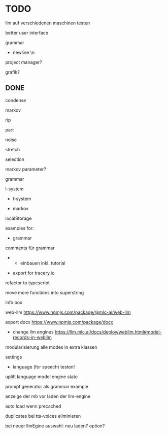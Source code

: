 # TODO

llm auf verschiedenen maschinen testen

better user interface

grammar

- newline \n

project manager?

grafik?


## DONE

condense

markov

rip

part

noise

stretch

selection

markov parameter?

grammar

l-system

- l-system

- markov

localStorage

examples for:
- grammar

comments für grammar

- + einbauen inkl. tutorial

- export for tracery.io

refactor to typescript

move more functions into superstring

info box

web-llm
https://www.npmjs.com/package/@mlc-ai/web-llm

export docx
https://www.npmjs.com/package/docx

- change llm engines
https://llm.mlc.ai/docs/deploy/webllm.html#model-records-in-webllm


modularisierung
alle modes in extra klassen

settings
- language (for speech)
testen!

uplift language model engine state

prompt generator als grammar example

anzeige der mb vor laden der llm-engine

auto load wenn precached

duplicates bei tts-voices eliminieren

bei neuer llmEgine auswahl:
neu laden?
option?